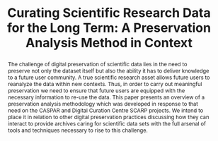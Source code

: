---
abstract: 'The challenge of digital preservation of scientific data lies in the need
  to preserve not only the dataset itself but also the ability it has to deliver knowledge
  to a future user community. A true scientific research asset allows future users
  to reanalyze the data within new contexts. Thus, in order to carry out meaningful
  preservation we need to ensure that future users are equipped with the necessary
  information to re-use the data. This paper presents an overview of a preservation
  analysis methodology which was developed in response to that need on the CASPAR
  and Digital Curation Centre SCARP projects. We intend to place it in relation to
  other digital preservation practices discussing how they can interact to provide
  archives caring for scientific data sets with the full arsenal of tools and techniques
  necessary to rise to this challenge. '
creators:
- Giaretta, David
- Conway, Esther
- Dunckley, Matthew
date: null
document_url: https://services.phaidra.univie.ac.at/api/object/o:294021/download
grand_parent: iPRES
institutions: []
keywords:
- san francisco
landing_page_url: https://phaidra.univie.ac.at/o:294021
language: eng
layout: publication
license: CC BY-SA 3.0 AT
notes_url: null
parent: iPRES 2009
presentation_url: null
publication_type: paper
size: 929395
source_name: iPRES
title: 'Curating Scientific Research Data for the Long Term: A Preservation Analysis
  Method in Context'
year: 2009
---